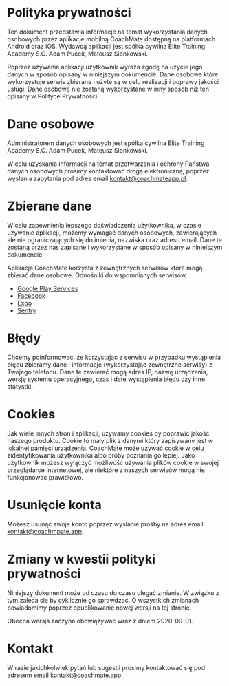 # Polityka prywatności

Ten dokument przedstawia informacje na temat wykorzystania danych osobowych przez aplikacje mobilną CoachMate dostępną na platformach Android oraz iOS.
Wydawcą aplikacji jest spółka cywilna Elite Training Academy S.C. Adam Pucek, Mateusz Sionkowski.

Poprzez używania aplikacji użytkownik wyraża zgodę na użycie jego danych w sposób opisany w niniejszym dokumencie. Dane osobowe które wykorzystuje serwis zbierane i użyte są w celu realizacji i poprawy jakości usługi. Dane osobowe nie zostaną wykorzystane w inny sposób niż ten opisany w Polityce Prywatności.

# Dane osobowe

Administratorem danych osobowych jest spółka cywilna Elite Training Academy S.C. Adam Pucek, Mateusz Sionkowski.

W celu uzyskania informacji na temat przetwarzania i ochrony Państwa danych osobowych prosimy kontaktować drogą elektroniczną, poprzez wysłania zapytania pod adres email kontakt@coachmateapp.pl.

# Zbierane dane

W celu zapewnienia lepszego doświadczenia użytkownika, w czasie używanie aplikacji, możemy wymagać danych osobowych, zawierających ale nie ograniczających się do imienia, nazwiska oraz adresu email. Dane te zostaną przez nas zapisane i wykorzystane w sposób opisany w niniejszym dokumencie.

Aplikacja CoachMate korzysta z zewnętrznych serwisów które mogą zbierać dane osobowe. Odnośniki do wspomnianych serwisów: 
* [Google Play Services](https://www.google.com/policies/privacy/)
* [Facebook](https://www.facebook.com/about/privacy/update/printable)
* [Expo](https://expo.io/privacy)
* [Sentry](https://sentry.io/privacy/)

# Błędy

Chcemy poinformować, że korzystając z serwisu w przypadku wystąpienia błędu zbieramy dane i informacje (wykorzystając zewnętrzne serwisy) z Twojego telefonu. Dane te zawierać mogą adres IP, nazwę urządzenia, wersję systemu operacyjnego, czas i date wystąpienia błędu czy inne statystki.

# Cookies

Jak wiele innych stron i aplikacji, używamy cookies by poprawić jakość naszego produktu. Cookie to mały plik z danymi który zapisywany jest w lokalnej pamięci urządzenia. CoachMate może używać cookie w celu zidentyfikowania użytkownika albo próby poznania go lepiej. Jako użytkownik możesz wyłączyć możliwość używania plików cookie w swojej przeglądarce internetowej, ale niektóre z naszych serwisów mogą nie funkcjonować prawidłowo.

# Usunięcie konta

Możesz usunąć swoje konto poprzez wysłanie prośby na adres email kontakt@coachmpate.app.

# Zmiany w kwestii polityki prywatności

Niniejszy dokument może od czasu do czasu ulegać zmianie. W związku z tym zaleca się by cyklicznie go sprawdzać. O wszystkich zmianach powiadomimy poprzez opublikowanie nowej wersji na tej stronie.

Obecna wersja zaczyna obowiązywać wraz z dniem 2020-09-01.

# Kontakt

W razie jakichkolwiek pytań lub sugestii prosimy kontaktować się pod adresem email kontakt@coachmate.app.
